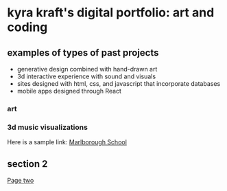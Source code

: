 # kyra kraft's digital portfolio: art and coding

## examples of types of past projects

* generative design combined with hand-drawn art
* 3d interactive experience with sound and visuals
* sites designed with html, css, and javascript that incorporate databases
* mobile apps designed through React

### art
<!-- [art page]() -->

### 3d music visualizations



Here is a sample link:
[Marlborough School](http://marlborough.org)

## section 2

[Page two](page_two.md)
